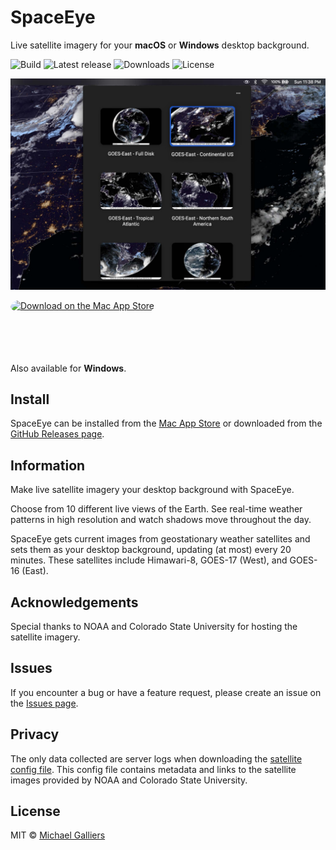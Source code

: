 # SpaceEye

Live satellite imagery for your **macOS** or **Windows** desktop background.

![Build](https://github.com/KYDronePilot/SpaceEye/workflows/Build/badge.svg)
![Latest release](https://img.shields.io/github/v/release/KYDronePilot/SpaceEye?label=latest%20release)
![Downloads](https://img.shields.io/github/downloads/KYDronePilot/SpaceEye/latest/total)
![License](https://img.shields.io/github/license/KYDronePilot/SpaceEye)

![App running on macOS](docs/img/macos_menubar.jpg)

<a href="https://apps.apple.com/us/app/spaceeye-satellite-wallpaper/id1539851747?mt=12&amp;itsct=apps_box&amp;itscg=30200" style="display: inline-block; overflow: hidden; border-top-left-radius: 13px; border-top-right-radius: 13px; border-bottom-right-radius: 13px; border-bottom-left-radius: 13px; width: 250px; height: 83px;"><img src="https://tools.applemediaservices.com/api/badges/download-on-the-mac-app-store/black/en-US?size=250x83&amp;releaseDate=1608163200&h=b44730f456f465fe5777eff552560a5c" alt="Download on the Mac App Store" style="border-top-left-radius: 13px; border-top-right-radius: 13px; border-bottom-right-radius: 13px; border-bottom-left-radius: 13px; width: 250px; height: 83px;"></a>

Also available for **Windows**.

## Install

SpaceEye can be installed from the [Mac App
Store](https://apps.apple.com/us/app/spaceeye-satellite-wallpaper/id1539851747)
or downloaded from the [GitHub Releases
page](https://github.com/KYDronePilot/SpaceEye/releases).

## Information

Make live satellite imagery your desktop background with SpaceEye.

Choose from 10 different live views of the Earth. See real-time weather patterns
in high resolution and watch shadows move throughout the day.

SpaceEye gets current images from geostationary weather satellites and sets them
as your desktop background, updating (at most) every 20 minutes. These
satellites include Himawari-8, GOES-17 (West), and GOES-16 (East).

## Acknowledgements

Special thanks to NOAA and Colorado State University for hosting the satellite
imagery.

## Issues

If you encounter a bug or have a feature request, please create an issue on the
[Issues page](https://github.com/KYDronePilot/SpaceEye/issues).

## Privacy

The only data collected are server logs when downloading the [satellite config
file](https://spaceeye-satellite-configs.s3.us-east-2.amazonaws.com/1.0.1/config.json).
This config file contains metadata and links to the satellite images provided by
NOAA and Colorado State University.

## License

MIT © [Michael Galliers](https://github.com/KYDronePilot)
